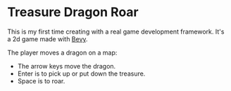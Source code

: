 # Treasure Dragon Roar

This is my first time creating with a real game development framework.  It's a 2d game made with [Bevy](https://bevyengine.org/).  

The player moves a dragon on a map:

* The arrow keys move the dragon.
* Enter is to pick up or put down the treasure.
* Space is to roar.